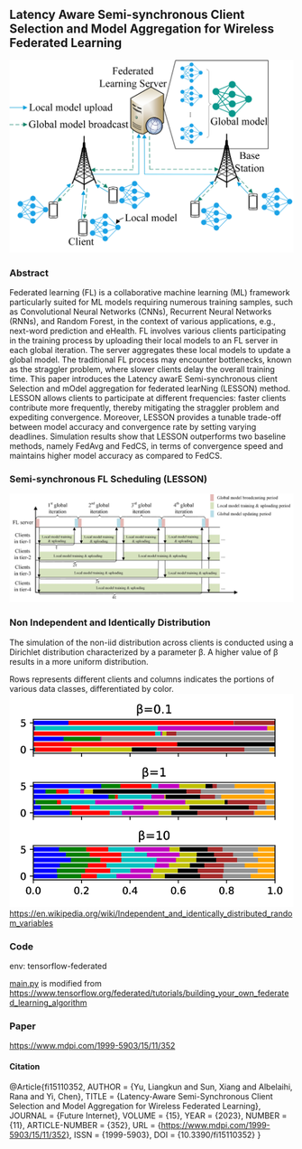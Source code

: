 ## Latency Aware Semi-synchronous Client Selection and Model Aggregation for Wireless Federated Learning

![wfl.jpg](fig%2Fwfl.jpg)
### Abstract
Federated learning (FL) is a collaborative machine learning (ML) framework particularly suited for ML models requiring numerous training samples, such as Convolutional Neural Networks
(CNNs), Recurrent Neural Networks (RNNs), and Random Forest, in the context of various applications, e.g., next-word prediction and eHealth. FL involves various clients participating in the training
process by uploading their local models to an FL server in each global iteration. The server aggregates
these local models to update a global model. The traditional FL process may encounter bottlenecks,
known as the straggler problem, where slower clients delay the overall training time. This paper introduces the Latency awarE Semi-synchronous client Selection and mOdel aggregation for federated
learNing (LESSON) method. LESSON allows clients to participate at different frequencies: faster
clients contribute more frequently, thereby mitigating the straggler problem and expediting convergence. Moreover, LESSON provides a tunable trade-off between model accuracy and convergence
rate by setting varying deadlines. Simulation results show that LESSON outperforms two baseline
methods, namely FedAvg and FedCS, in terms of convergence speed and maintains higher model
accuracy as compared to FedCS.
### Semi-synchronous FL Scheduling (LESSON)
![LESSON_sch.jpg](fig%2FLESSON_sch.jpg)
### Non Independent and Identically Distribution
The simulation of the non-iid distribution across clients is conducted using a Dirichlet distribution characterized by a parameter β. A higher value of β results in a more uniform distribution. 

Rows represents different clients and columns indicates the portions of various data classes, differentiated by color.
![data_dis.jpg](fig%2Fdata_dis.jpg)
https://en.wikipedia.org/wiki/Independent_and_identically_distributed_random_variables
### Code
env: tensorflow-federated 

[main.py](main.py) is modified from https://www.tensorflow.org/federated/tutorials/building_your_own_federated_learning_algorithm

### Paper
https://www.mdpi.com/1999-5903/15/11/352
#### Citation
@Article{fi15110352,
AUTHOR = {Yu, Liangkun and Sun, Xiang and Albelaihi, Rana and Yi, Chen},
TITLE = {Latency-Aware Semi-Synchronous Client Selection and Model Aggregation for Wireless Federated Learning},
JOURNAL = {Future Internet},
VOLUME = {15},
YEAR = {2023},
NUMBER = {11},
ARTICLE-NUMBER = {352},
URL = {https://www.mdpi.com/1999-5903/15/11/352},
ISSN = {1999-5903},
DOI = {10.3390/fi15110352}
}